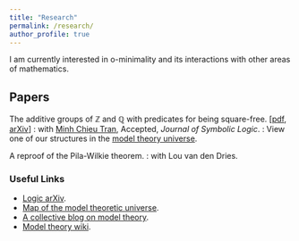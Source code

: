 ```yaml
---
title: "Research"
permalink: /research/
author_profile: true
---
```


I am currently interested in o-minimality and its interactions with other areas of mathematics.

## Papers
The additive groups of ℤ and ℚ with predicates for being square-free. [<a href="https://drive.google.com/file/d/1ZspvRKC1_3UEuFZ_HPWpLEi-nMpX_Eui/view" target="_blank">pdf</a>,<a href="https://arxiv.org/abs/1707.00096" target="_blank"> arXiv</a>]
: with <a href="https://faculty.math.illinois.edu/~mctran2/" target="_blank"> Minh Chieu Tran</a>, Accepted, <i>Journal of Symbolic Logic</i>.
: View one of our structures in the <a href="http://forkinganddividing.com/#_02_54" target="blank"> model theory universe</a>.

A reproof of the Pila-Wilkie theorem.
: with Lou van den Dries.
 
 
### Useful Links
* <a href="https://arxiv.org/list/math.LO/recent" target="_blank"> Logic arXiv</a>.
* <a href="http://forkinganddividing.com/" target="_blank"> Map of the model theoretic universe</a>. 
* <a href="https://ffbandf.wordpress.com/about/" target="_blank"> A collective blog on model theory</a>.
* <a href="https://modeltheory.fandom.com/wiki/Special:AllPages" target="_blank"> Model theory wiki</a>.
